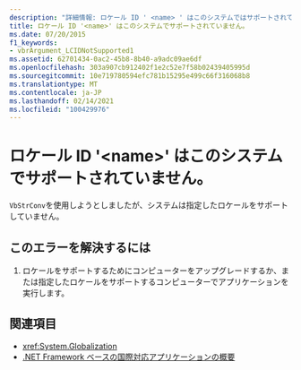 ```yaml
---
description: "詳細情報: ロケール ID ' <name> ' はこのシステムではサポートされていません"
title: ロケール ID '<name>' はこのシステムでサポートされていません。
ms.date: 07/20/2015
f1_keywords:
- vbrArgument_LCIDNotSupported1
ms.assetid: 62701434-0ac2-45b8-8b40-a9adc09ae6df
ms.openlocfilehash: 303a907cb912402f1e2c52e7f58b02439405995d
ms.sourcegitcommit: 10e719780594efc781b15295e499c66f316068b8
ms.translationtype: MT
ms.contentlocale: ja-JP
ms.lasthandoff: 02/14/2021
ms.locfileid: "100429976"
---
```

# <a name="locale-id-name-is-not-supported-on-this-system"></a>ロケール ID '\<name>' はこのシステムでサポートされていません。

`VbStrConv`を使用しようとしましたが、システムは指定したロケールをサポートしていません。  
  
## <a name="to-correct-this-error"></a>このエラーを解決するには  
  
1. ロケールをサポートするためにコンピューターをアップグレードするか、または指定したロケールをサポートするコンピューターでアプリケーションを実行します。  
  
## <a name="see-also"></a>関連項目

- <xref:System.Globalization>
- [.NET Framework ベースの国際対応アプリケーションの概要](/visualstudio/ide/globalizing-and-localizing-applications)
